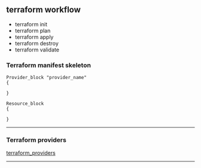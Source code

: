 ## **terraform workflow**

- terraform init 
- terraform plan
- terraform apply
- terraform destroy
-  terraform validate 

### Terraform manifest skeleton

    Provider_block "provider_name"
    {

    }

    Resource_block
    {

    }

---------------
### Terraform providers

[terraform_providers](https://registry.terraform.io/browse/providers)

------------------


